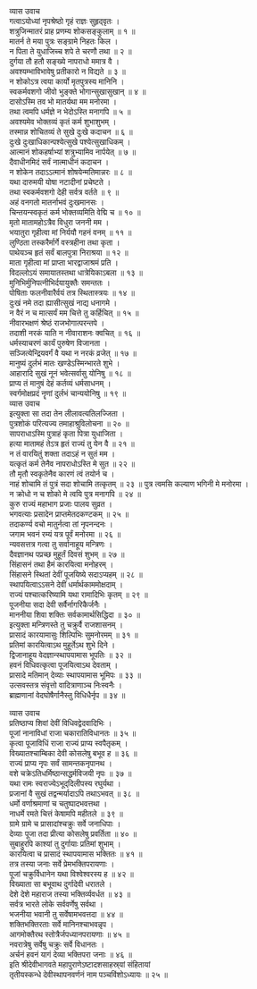 व्यास उवाच  
गत्वाऽयोध्यां नृपश्रेष्ठो गृहं राज्ञः सुहृद्‌वृतः ।  
शत्रुजिन्मातरं प्राह प्रणम्य शोकसङ्कुलाम् ॥ १ ॥  
मातर्न ते मया पुत्रः सङ्ग्रामे निहतः किल ।  
न पिता ते युधाजिच्च शपे ते चरणौ तथा ॥ २ ॥  
दुर्गया तौ हतौ सङ्ख्ये नापराधो ममात्र वै ।  
अवश्यम्भाविभावेषु प्रतीकारो न विद्यते ॥ ३ ॥  
न शोकोऽत्र त्वया कार्यो मृतपुत्रस्य मानिनि ।  
स्वकर्मवशगो जीवो भुङ्क्ते भोगान्सुखासुखान् ॥ ४ ॥  
दासोऽस्मि तव भो मातर्यथा मम मनोरमा ।  
तथा त्वमपि धर्मज्ञे न भेदोऽस्ति मनागपि ॥ ५ ॥  
अवश्यमेव भोक्तव्यं कृतं कर्म शुभाशुभम् ।  
तस्मान्न शोचितव्यं ते सुखे दुःखे कदाचन ॥ ६ ॥  
दुःखे दुःखाधिकान्पश्येत्सुखे पश्येत्सुखाधिकम् ।  
आत्मानं शोकहर्षाभ्यां शत्रुभ्यामिव नार्पयेत् ॥ ७ ॥  
दैवाधीनमिदं सर्वं नात्माधीनं कदाचन ।  
न शोकेन तदाऽऽत्मानं शोषयेन्मतिमान्नरः ॥ ८ ॥  
यथा दारुमयी योषा नटादीनां प्रचेष्टते ।  
तथा स्वकर्मवशगो देही सर्वत्र वर्तते ॥ ९ ॥  
अहं वनगतो मातर्नाभवं दुःखमानसः ।  
चिन्तयन्स्वकृतं कर्म भोक्तव्यमिति वेद्मि च ॥ १० ॥  
मृतो मातामहोऽत्रैव विधुरा जननी मम ।  
भयातुरा गृहीत्वा मां निर्ययौ गहनं वनम् ॥ ११ ॥  
लुण्ठिता तस्करैर्मार्गे वस्त्रहीना तथा कृता ।  
पाथेयञ्च हृतं सर्वं बालपुत्रा निराश्रया ॥ १२ ॥  
माता गृहीत्वा मां प्राप्ता भारद्वाजाश्रमं प्रति ।  
विदल्लोऽयं समायातस्तथा धात्रेयिकाऽबला ॥ १३ ॥  
मुनिभिर्मुनिपत्नीभिर्दयायुक्तैः समन्ततः ।  
पोषिताः फलनीवारैर्वयं तत्र स्थितास्त्रयः ॥ १४ ॥  
दुःखं नमे तदा ह्यासीत्सुखं नाद्य धनागमे ।  
न वैरं न च मात्सर्यं मम चित्ते तु कर्हिचित् ॥ १५ ॥  
नीवारभक्षणं श्रेष्ठं राजभोगात्परन्तपे ।  
तदाशी नरकं याति न नीवाराशनः क्वचित् ॥ १६ ॥  
धर्मस्याचरणं कार्यं पुरुषेण विजानता ।  
सञ्जित्येन्द्रियवर्गं वै यथा न नरकं व्रजेत् ॥ १७ ॥  
मानुष्यं दुर्लभं मातः खण्डेऽस्मिन्भारते शुभे ।  
आहारादि सुखं नूनं भवेत्सर्वासु योनिषु ॥ १८ ॥  
प्राप्य तं मानुषं देहं कर्तव्यं धर्मसाधनम् ।  
स्वर्गमोक्षप्रदं नॄणां दुर्लभं चान्ययोनिषु ॥ १९ ॥  
व्यास उवाच  
इत्युक्ता सा तदा तेन लीलावत्यतिलज्जिता ।  
पुत्रशोकं परित्यज्य तमाहाश्रुविलोचना ॥ २० ॥  
सापराधाऽस्मि पुत्राहं कृता पित्रा युधाजिता ।  
हत्या मातामहं तेऽत्र हृतं राज्यं तु येन वै ॥ २१ ॥  
न तं वारयितुं शक्ता तदाऽहं न सुतं मम ।  
यत्कृतं कर्म तेनैव नापराधोऽस्ति मे सुत ॥ २२ ॥  
तौ मृतौ स्वकृतेनैव कारणं त्वं तयोर्न च ।  
नाहं शोचामि तं पुत्रं सदा शोचामि तत्कृतम् ॥ २३ ॥
पुत्र त्वमसि कल्याण भगिनी मे मनोरमा ।  
न क्रोधो न च शोको मे त्वयि पुत्र मनागपि ॥ २४ ॥  
कुरु राज्यं महाभाग प्रजाः पालय सुव्रत ।  
भगवत्याः प्रसादेन प्राप्तमेतदकण्टकम् ॥ २५ ॥  
तदाकर्ण्य वचो मातुर्नत्वा तां नृपनन्दनः ।  
जगाम भवनं रम्यं यत्र पूर्वं मनोरमा ॥ २६ ॥  
न्यवसत्तत्र गत्वा तु सर्वानाहूय मन्त्रिणः ।  
दैवज्ञानथ पप्रच्छ मुहूर्तं दिवसं शुभम् ॥ २७ ॥  
सिंहासनं तथा हैमं कारयित्वा मनोहरम् ।  
सिंहासने स्थितां देवीं पूजयिष्ये सदाऽप्यहम् ॥ २८ ॥  
स्थापयित्वाऽऽसने देवीं धर्मार्थकाममोक्षदाम् ।  
राज्यं पश्चात्करिष्यामि यथा रामादिभिः कृतम् ॥ २९ ॥  
पूजनीया सदा देवी सर्वैर्नागरिकैर्जनैः ।  
माननीया शिवा शक्तिः सर्वकामार्थसिद्धिदा ॥ ३० ॥  
इत्युक्ता मन्त्रिणस्ते तु चक्रुर्वै राजशासनम् ।  
प्रासादं कारयामासुः शिल्पिभिः सुमनोरमम् ॥ ३१ ॥  
प्रतिमां कारयित्वाऽथ मुहूर्तेऽथ शुभे दिने ।  
द्विजानाहूय वेदज्ञान्स्थापयामास भूपतिः ॥ ३२ ॥  
हवनं विधिवत्कृत्वा पूजयित्वाऽथ देवताम् ।  
प्रासादे मतिमान् देव्याः स्थापयामास भूमिपः ॥ ३३ ॥  
उत्सवस्तत्र संवृत्तो वादित्राणाञ्च निःस्वनैः ।  
ब्राह्मणानां वेदघोषैर्गानैस्तु विधिधैर्नृप ॥ ३४ ॥  
  
व्यास उवाच  
प्रतिष्ठाप्य शिवां देवीं विधिवद्वेदवादिभिः ।  
पूजां नानाविधां राजा चकारातिविधानतः ॥ ३५ ॥  
कृत्वा पूजाविधिं राजा राज्यं प्राप्य स्वपैतृकम् ।  
विख्यातश्चाम्बिका देवी कोसलेषु बभूव ह ॥ ३६ ॥  
राज्यं प्राप्य नृपः सर्वं सामन्तकनृपानथ ।  
वशे चक्रेऽतिधर्मिष्ठान्सद्धर्मविजयी नृपः ॥ ३७ ॥  
यथा रामः स्वराज्येऽभूद्‌दिलीपस्य रघुर्यथा ।  
प्रजानां वै सुखं तद्वन्मर्यादाऽपि तथाऽभवत् ॥ ३८ ॥  
धर्मो वर्णाश्रमाणां च चतुष्पादभवत्तथा ।  
नाधर्मे रमते चित्तं केषामपि महीतले ॥ ३९ ॥  
ग्रामे ग्रामे च प्रासादांश्चक्रुः सर्वे जनाधिपाः ।  
देव्याः पूजा तदा प्रीत्या कोसलेषु प्रवर्तिता ॥ ४० ॥  
सुबाहुरपि काश्यां तु दुर्गायाः प्रतिमां शुभाम् ।  
कारयित्वा च प्रासादं स्थापयामास भक्तितः ॥ ४१ ॥  
तत्र तस्या जनाः सर्वे प्रेमभक्तिपरायणाः ।  
पूजां चक्रुर्विधानेन यथा विश्वेश्वरस्य ह ॥ ४२ ॥  
विख्याता सा बभूवाथ दुर्गादेवी धरातले ।  
देशे देशे महाराज तस्या भक्तिर्व्यवर्धत ॥ ४३ ॥  
सर्वत्र भारते लोके सर्ववर्णेषु सर्वथा ।  
भजनीया भवानी तु सर्वेषामभवत्तदा ॥ ४४ ॥  
शक्तिभक्तिरताः सर्वे मानिनश्चाभवन्नृप ।  
आगमोक्तैरथ स्तोत्रैर्जपध्यानपरायणाः ॥ ४५ ॥  
नवरात्रेषु सर्वेषु चक्रुः सर्वे विधानतः ।  
अर्चनं हवनं यागं देव्या भक्तिपरा जनाः ॥ ४६ ॥  
इति श्रीदेवीभागवते महापुराणेऽष्टादशसाहस्र्यां संहितायां  
तृतीयस्कन्धे देवीस्थापनवर्णनं नाम पञ्चविंशोऽध्यायः ॥ २५ ॥
